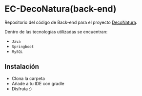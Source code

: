 # EC-DecoNatura(back-end)
Repositorio del código de Back-end para el proyecto [DecoNatura](https://ecdeconatura-dev.netlify.app/).

Dentro de las tecnologías utilizadas se encuentran: 
* `Java`
* `Springboot `
* `MySQL`

## Instalación
- Clona la carpeta
- Añade a tu IDE con gradle
- Disfruta :)
